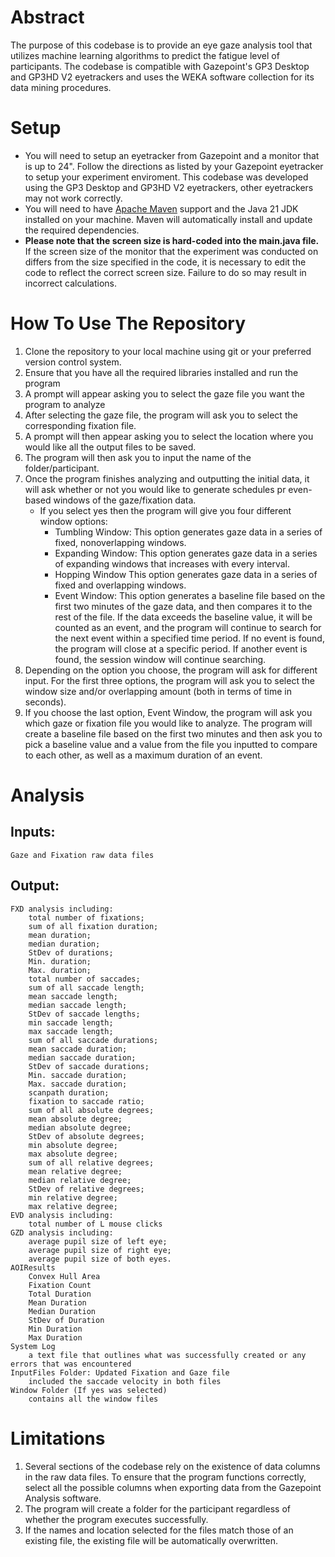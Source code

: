 
# Abstract

The purpose of this codebase is to provide an eye gaze analysis tool that utilizes machine learning algorithms to predict the fatigue level of participants. The codebase is compatible with Gazepoint's GP3 Desktop and GP3HD V2 eyetrackers and uses the WEKA software collection for its data mining procedures.

# Setup

- You will need to setup an eyetracker from Gazepoint and a monitor that is up to 24". Follow the directions as listed by your Gazepoint eyetracker to setup your experiment enviroment. This codebase was developed using the GP3 Desktop and GP3HD V2 eyetrackers, other eyetrackers may not work correctly.
- You will need to have [Apache Maven](https://maven.apache.org/) support and the Java 21 JDK installed on your machine. Maven will automatically install and update the required dependencies.
- **Please note that the screen size is hard-coded into the main.java file.** If the screen size of the monitor that the experiment was conducted on differs from the size specified in the code, it is necessary to edit the code to reflect the correct screen size. Failure to do so may result in incorrect calculations.

# How To Use The Repository

1. Clone the repository to your local machine using git or your preferred version control system.
2. Ensure that you have all the required libraries installed and run the program
3. A prompt will appear asking you to select the gaze file you want the program to analyze 
4. After selecting the gaze file, the program will ask you to select the corresponding fixation file.
5. A prompt will then appear asking you to select the location where you would like all the output files to be saved.
6. The program will then ask you to input the name of the folder/participant.
7. Once the program finishes analyzing and outputting the initial data, it will ask whether or not you would like to generate schedules pr even-based windows of the gaze/fixation data.
    * If you select yes then the program will give you four different window options:
        - Tumbling Window: This option generates gaze data in a series of fixed, nonoverlapping windows.
        - Expanding Window: This option generates gaze data in a series of expanding windows that increases with every interval.
        - Hopping Window This option generates gaze data in a series of fixed and overlapping windows.
        - Event Window: This option generates a baseline file based on the first two minutes of the gaze data, and then compares it to the rest of the file. If the data exceeds the baseline value, it will be counted as an event, and the program will continue to search for the next event within a specified time period. If no event is found, the program will close at a specific period. If another event is found, the session window will continue searching.
8. Depending on the option you choose, the program will ask for different input. For the first three options, the program will ask you to select the window size and/or overlapping amount (both in terms of time in seconds).
9. If you choose the last option, Event Window, the program will ask you which gaze or fixation file you would like to analyze. The program will create a baseline file based on the first two minutes and then ask you to pick a baseline value and a value from the file you inputted to compare 
    to each other, as well as a maximum duration of an event.

# Analysis

## Inputs: 

    Gaze and Fixation raw data files

## Output: 

    FXD analysis including: 
        total number of fixations; 
        sum of all fixation duration; 
        mean duration; 
        median duration;
        StDev of durations; 
        Min. duration;
        Max. duration;  
        total number of saccades; 
        sum of all saccade length; 
        mean saccade length;
        median saccade length; 
        StDev of saccade lengths;
        min saccade length; 
        max saccade length; 
        sum of all saccade durations;
        mean saccade duration;
        median saccade duration; 
        StDev of saccade durations; 
        Min. saccade duration;
        Max. saccade duration; 
        scanpath duration; 
        fixation to saccade ratio; 
        sum of all absolute degrees; 
        mean absolute degree; 
        median absolute degree; 
        StDev of absolute degrees; 
        min absolute degree; 
        max absolute degree; 
        sum of all relative degrees; 
        mean relative degree; 
        median relative degree; 
        StDev of relative degrees; 
        min relative degree; 
        max relative degree; 
    EVD analysis including:
        total number of L mouse clicks
    GZD analysis including:
        average pupil size of left eye;
        average pupil size of right eye;
        average pupil size of both eyes.
    AOIResults
        Convex Hull Area
        Fixation Count
        Total Duration 
        Mean Duration
        Median Duration 
        StDev of Duration 
        Min Duration
        Max Duration
    System Log
        a text file that outlines what was successfully created or any errors that was encountered
    InputFiles Folder: Updated Fixation and Gaze file
        included the saccade velocity in both files
    Window Folder (If yes was selected)
        contains all the window files

# Limitations

1. Several sections of the codebase rely on the existence of data columns in the raw data files. To ensure that the program functions correctly, select all the possible columns when exporting data from the Gazepoint Analysis software.
2. The program will create a folder for the participant regardless of whether the program executes successfully.
3. If the names and location selected for the files match those of an existing file, the existing file will be automatically overwritten.